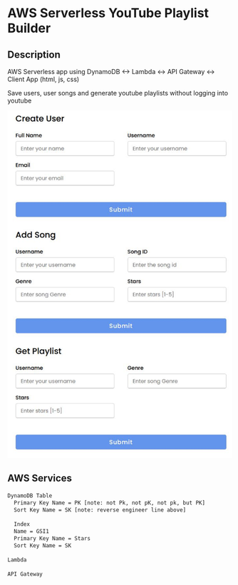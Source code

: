# AWS Serverless YouTube Playlist Builder

  ## Description
  AWS Serverless app using DynamoDB <-> Lambda <-> API Gateway <-> Client App (html, js, css)

  Save users, user songs and generate youtube playlists without logging into youtube

  ![Pic](./img/ui.jpg)

  ## AWS Services
  ```
  DynamoDB Table
    Primary Key Name = PK [note: not Pk, not pK, not pk, but PK]
    Sort Key Name = SK [note: reverse engineer line above]

    Index
    Name = GSI1
    Primary Key Name = Stars
    Sort Key Name = SK

 Lambda

 API Gateway
 ```